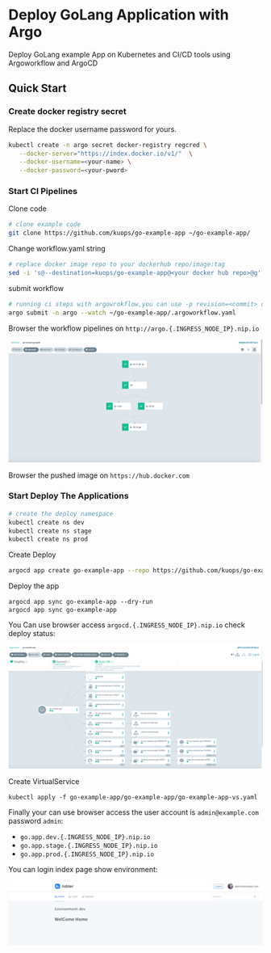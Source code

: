# Deploy GoLang Application with Argo

<!-- markdownlint-disable MD013 -->
Deploy GoLang example App on Kubernetes and CI/CD tools using Argoworkflow and ArgoCD

## Quick Start

### Create docker registry secret

Replace the docker username password for yours.

```bash
kubectl create -n argo secret docker-registry regcred \
   --docker-server="https://index.docker.io/v1/"  \
   --docker-username=<your-name> \
   --docker-password=<your-pword>
```

### Start CI Pipelines

Clone code

```bash
# clone example code
git clone https://github.com/kuops/go-example-app ~/go-example-app/
```

Change workflow.yaml string

```bash
# replace docker image repo to your dockerhub repo/image:tag
sed -i 's@--destination=kuops/go-example-app@<your docker hub repo>@g'  ~/go-example-app/.argoworkflow.yaml
```

submit workflow

```bash
# running ci steps with argowrokflow,you can use -p revision=<commit> options change the default master value
argo submit -n argo --watch ~/go-example-app/.argoworkflow.yaml
```

Browser the workflow pipelines on `http://argo.{.INGRESS_NODE_IP}.nip.io`

![Argoworkflow](images/Argoworkflow.png)

Browser the pushed image on `https://hub.docker.com`

### Start Deploy The Applications

```bash
# create the deploy namespace
kubectl create ns dev
kubectl create ns stage
kubectl create ns prod
```

Create Deploy

```bash
argocd app create go-example-app --repo https://github.com/kuops/go-example-app.git --path deploy --dest-server https://kubernetes.default.svc --dest-namespace dev
```

Deploy the app

```
argocd app sync go-example-app --dry-run
argocd app sync go-example-app 
```

You Can use browser access `argocd.{.INGRESS_NODE_IP}.nip.io` check deploy status:

![Argocd](images/Argocd.png)

Create VirtualService

```
kubectl apply -f go-example-app/go-example-app/go-example-app-vs.yaml
```

Finally your can use browser access the user account is `admin@example.com` password `admin`:

- `go.app.dev.{.INGRESS_NODE_IP}.nip.io`
- `go.app.stage.{.INGRESS_NODE_IP}.nip.io`
- `go.app.prod.{.INGRESS_NODE_IP}.nip.io`


You can login index page show environment:

![go-example-app](images/go-example-app.png)
